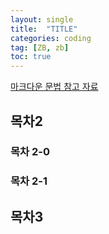 ```yaml
---
layout: single
title:  "TITLE"
categories: coding
tag: [ZB, zb] 
toc: true 
---
```


[마크다운 문법 참고 자료](https://teddylee777.github.io/jekyll/Jekyll-사용을-위한-markdown-문법)





## 목차2 

### 목차 2-0

### 목차 2-1

### 

## 목차3 



 